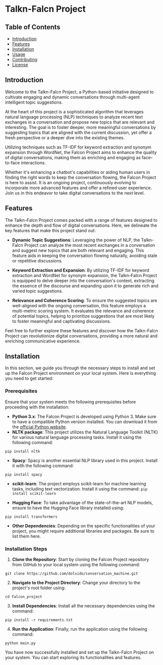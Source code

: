 # Talkn-Falcn Project

## Table of Contents
- [Introduction](#introduction)
- [Features](#features)
- [Installation](#installation)
- [Usage](#usage)
- [Contributing](#contributing)
- [License](#license)

## Introduction

Welcome to the Talkn-Falcn Project, a Python-based initiative designed to cultivate engaging and dynamic conversations through multi-agent intelligent topic suggestions.

At the heart of this project is a sophisticated algorithm that leverages natural language processing (NLP) techniques to analyze recent text exchanges in a conversation and propose new topics that are relevant and interesting. The goal is to foster deeper, more meaningful conversations by suggesting topics that are aligned with the current discussion, yet offer a fresh perspective or a deeper dive into the existing themes.

Utilizing techniques such as TF-IDF for keyword extraction and synonym expansion through WordNet, the Falcon Project aims to enhance the quality of digital conversations, making them as enriching and engaging as face-to-face interactions.

Whether it's enhancing a chatbot's capabilities or aiding human users in finding the right words to keep the conversation flowing, the Falcon Project is here to assist. It is an ongoing project, continuously evolving to incorporate more advanced features and offer a refined user experience. Join us in this endeavor to take digital conversations to the next level.


## Features

The Talkn-Falcn Project comes packed with a range of features designed to enhance the depth and flow of digital conversations. Here, we delineate the key features that make this project stand out:

- **Dynamic Topic Suggestions**: Leveraging the power of NLP, the Talkn-Falcn Project can analyze the most recent exchanges in a conversation and suggest new topics that are both relevant and engaging. This feature aids in keeping the conversation flowing naturally, avoiding stale or repetitive discussions.

- **Keyword Extraction and Expansion**: By utilizing TF-IDF for keyword extraction and WordNet for synonym expansion, the Talkn-Falcn Project is equipped to delve deeper into the conversation's context, extracting the essence of the discourse and expanding upon it to generate rich and varied topic suggestions.

- **Relevance and Coherence Scoring**: To ensure the suggested topics are well-aligned with the ongoing conversation, this feature employs a multi-metric scoring system. It evaluates the relevance and coherence of potential topics, helping to prioritize suggestions that are most likely to foster meaningful and captivating discussions.

Feel free to further explore these features and discover how the Talkn-Falcn Project can revolutionize digital conversations, providing a more natural and enriching communicative experience.


## Installation

In this section, we guide you through the necessary steps to install and set up the Falcon Project environment on your local system. Here is everything you need to get started:

### Prerequisites

Ensure that your system meets the following prerequisites before proceeding with the installation:

- **Python 3.x**: The Falcon Project is developed using Python 3. Make sure to have a compatible Python version installed. You can download it from the [official Python website](https://www.python.org/).
- **NLTK package**: This project utilizes the Natural Language Toolkit (NLTK) for various natural language processing tasks. Install it using the following command:
```
pip install nltk
```
- **Spacy**: Spacy is another essential NLP library used in this project. Install it with the following command:
```
pip install spacy
```
- **scikit-learn**: The project employs scikit-learn for machine learning tasks, including text vectorization. Install it using the command:
```pip install scikit-learn```

- **Hugging Face**: To take advantage of the state-of-the-art NLP models, ensure to have the Hugging Face library installed using:
```
pip install transformers
```
- **Other Dependencies**: Depending on the specific functionalities of your project, you might require additional libraries and packages. Be sure to list them here.

### Installation Steps

1. **Clone the Repository**: Start by cloning the Falcon Project repository from GitHub to your local system using the following command:
```
git clone https://github.com/dolvido/conversation_machine.git
```

2. **Navigate to the Project Directory**: Change your directory to the project's root folder using:
```
cd falcon_project
```

3. **Install Dependencies**: Install all the necessary dependencies using the command:
```
pip install -r requirements.txt
```

4. **Run the Application**: Finally, run the application using the following command:
```
python main.py
```
You have now successfully installed and set up the Talkn-Falcn Project on your system. You can start exploring its functionalities and features.



